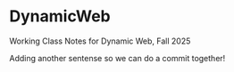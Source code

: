 # DynamicWeb
Working Class Notes for Dynamic Web, Fall 2025

Adding another sentense so we can do a commit together!

